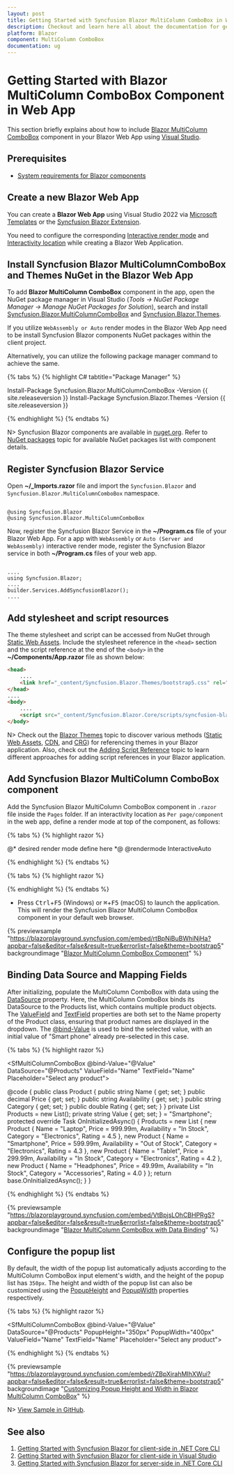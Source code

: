 ```yaml
---
layout: post
title: Getting Started with Syncfusion Blazor MultiColumn ComboBox in WebApp
description: Checkout and learn here all about the documentation for getting started with Blazor MultiColumn ComboBox component in Blazor Web App.
platform: Blazor
component: MultiColumn ComboBox
documentation: ug
---
```


# Getting Started with Blazor MultiColumn ComboBox Component in Web App

This section briefly explains about how to include [Blazor MultiColumn ComboBox](https://www.syncfusion.com/blazor-components/blazor-multicolumn-combobox) component in your Blazor Web App using [Visual Studio](https://visualstudio.microsoft.com/vs/).

## Prerequisites

* [System requirements for Blazor components](https://blazor.syncfusion.com/documentation/system-requirements)

## Create a new Blazor Web App

You can create a **Blazor Web App** using Visual Studio 2022 via [Microsoft Templates](https://learn.microsoft.com/en-us/aspnet/core/blazor/tooling?view=aspnetcore-8.0) or the [Syncfusion Blazor Extension](https://blazor.syncfusion.com/documentation/visual-studio-integration/template-studio).

You need to configure the corresponding [Interactive render mode](https://learn.microsoft.com/en-us/aspnet/core/blazor/components/render-modes?view=aspnetcore-8.0#render-modes) and [Interactivity location](https://learn.microsoft.com/en-us/aspnet/core/blazor/tooling?view=aspnetcore-8.0&pivots=windows) while creating a Blazor Web Application.

## Install Syncfusion Blazor MultiColumnComboBox and Themes NuGet in the Blazor Web App

To add **Blazor MultiColumn ComboBox** component in the app, open the NuGet package manager in Visual Studio (*Tools → NuGet Package Manager → Manage NuGet Packages for Solution*), search and install [Syncfusion.Blazor.MultiColumnComboBox](https://www.nuget.org/packages/Syncfusion.Blazor.DropDowns/) and [Syncfusion.Blazor.Themes](https://www.nuget.org/packages/Syncfusion.Blazor.Themes/).

If you utilize `WebAssembly or Auto` render modes in the Blazor Web App need to be install Syncfusion Blazor components NuGet packages within the client project.

Alternatively, you can utilize the following package manager command to achieve the same.

{% tabs %}
{% highlight C# tabtitle="Package Manager" %}

Install-Package Syncfusion.Blazor.MultiColumnComboBox -Version {{ site.releaseversion }}
Install-Package Syncfusion.Blazor.Themes -Version {{ site.releaseversion }}

{% endhighlight %}
{% endtabs %}

N> Syncfusion Blazor components are available in [nuget.org](https://www.nuget.org/packages?q=syncfusion.blazor). Refer to [NuGet packages](https://blazor.syncfusion.com/documentation/nuget-packages) topic for available NuGet packages list with component details.

## Register Syncfusion Blazor Service

Open **~/_Imports.razor** file and import the `Syncfusion.Blazor` and `Syncfusion.Blazor.MultiColumnComboBox` namespace.

```cshtml

@using Syncfusion.Blazor
@using Syncfusion.Blazor.MultiColumnComboBox
```

Now, register the Syncfusion Blazor Service in the **~/Program.cs** file of your Blazor Web App. For a app with `WebAssembly` or `Auto (Server and WebAssembly)` interactive render mode, register the Syncfusion Blazor service in both **~/Program.cs** files of your web app.
```cshtml

....
using Syncfusion.Blazor;
....
builder.Services.AddSyncfusionBlazor();
....

```

## Add stylesheet and script resources

The theme stylesheet and script can be accessed from NuGet through [Static Web Assets](https://blazor.syncfusion.com/documentation/appearance/themes#static-web-assets). Include the stylesheet reference in the `<head>` section and the script reference at the end of the `<body>` in the **~/Components/App.razor** file as shown below:

```html
<head>
    ....
    <link href="_content/Syncfusion.Blazor.Themes/bootstrap5.css" rel="stylesheet" />
</head>
....
<body>
    ....
    <script src="_content/Syncfusion.Blazor.Core/scripts/syncfusion-blazor.min.js" type="text/javascript"></script>
</body>
```

N> Check out the [Blazor Themes](https://blazor.syncfusion.com/documentation/appearance/themes) topic to discover various methods ([Static Web Assets](https://blazor.syncfusion.com/documentation/appearance/themes#static-web-assets), [CDN](https://blazor.syncfusion.com/documentation/appearance/themes#cdn-reference), and [CRG](https://blazor.syncfusion.com/documentation/common/custom-resource-generator)) for referencing themes in your Blazor application. Also, check out the [Adding Script Reference](https://blazor.syncfusion.com/documentation/common/adding-script-references) topic to learn different approaches for adding script references in your Blazor application.

## Add Syncfusion Blazor MultiColumn ComboBox component

Add the Syncfusion Blazor MultiColumn ComboBox component in `.razor` file inside the `Pages` folder. If an interactivity location as `Per page/component` in the web app, define a render mode at top of the component, as follows:

{% tabs %}
{% highlight razor %}

@* desired render mode define here *@
@rendermode InteractiveAuto

{% endhighlight %}
{% endtabs %}

{% tabs %}
{% highlight razor %}

<SfMultiColumnComboBox TItem="string" TValue="string" Placeholder="Select a game"></SfMultiColumnComboBox>

{% endhighlight %}
{% endtabs %}

* Press <kbd>Ctrl</kbd>+<kbd>F5</kbd> (Windows) or <kbd>⌘</kbd>+<kbd>F5</kbd> (macOS) to launch the application. This will render the Syncfusion Blazor MultiColumn ComboBox component in your default web browser.

{% previewsample "https://blazorplayground.syncfusion.com/embed/rtBpNiBuBWhiNjHa?appbar=false&editor=false&result=true&errorlist=false&theme=bootstrap5" backgroundimage "[Blazor MultiColumn ComboBox Component](./images/blazor-multicolumncombobox-component.png)" %}

## Binding Data Source and Mapping Fields

After initializing, populate the MultiColumn ComboBox with data using the [DataSource](https://help.syncfusion.com/cr/blazor/Syncfusion.Blazor.MultiColumnComboBox.SfDropDownBase-1.html#Syncfusion_Blazor_DropDowns_SfDropDownBase_1_DataSource) property. Here, the MultiColumn ComboBox binds its DataSource to the Products list, which contains multiple product objects. The [ValueField](https://help.syncfusion.com/cr/blazor/Syncfusion.Blazor.MultiColumnComboBox.SfMultiColumnComboBox-2.html) and [TextField](https://help.syncfusion.com/cr/blazor/Syncfusion.Blazor.MultiColumnComboBox.SfMultiColumnComboBox-2.html) properties are both set to the Name property of the Product class, ensuring that product names are displayed in the dropdown. The [@bind-Value](https://help.syncfusion.com/cr/blazor/Syncfusion.Blazor.MultiColumnComboBox.SfMultiColumnComboBox-2.html) is used to bind the selected value, with an initial value of "Smart phone" already pre-selected in this case.

{% tabs %}
{% highlight razor %}

<SfMultiColumnComboBox @bind-Value="@Value" DataSource="@Products" ValueField="Name" TextField="Name" Placeholder="Select any product"></SfMultiColumnComboBox>

@code {
    public class Product
    {
        public string Name { get; set; }
        public decimal Price { get; set; }
        public string Availability { get; set; }
        public string Category { get; set; }
        public double Rating { get; set; }
    }
    private List<Product> Products = new List<Product>();
    private string Value { get; set; } = "Smartphone";
    protected override Task OnInitializedAsync()
    {
        Products = new List<Product>
        {
            new Product { Name = "Laptop", Price = 999.99m, Availability = "In Stock", Category = "Electronics", Rating = 4.5 },
            new Product { Name = "Smartphone", Price = 599.99m, Availability = "Out of Stock", Category = "Electronics", Rating = 4.3 },
            new Product { Name = "Tablet", Price = 299.99m, Availability = "In Stock", Category = "Electronics", Rating = 4.2 },
            new Product { Name = "Headphones", Price = 49.99m, Availability = "In Stock", Category = "Accessories", Rating = 4.0 }
        };
        return base.OnInitializedAsync();
    }
}

{% endhighlight %}
{% endtabs %}

{% previewsample "https://blazorplayground.syncfusion.com/embed/VtBpjsLOhCBHPRgS?appbar=false&editor=false&result=true&errorlist=false&theme=bootstrap5" backgroundimage "[Blazor MultiColumn ComboBox with Data Binding](./images/blazor-multicolumncombobox-binding-data.png)" %}


## Configure the popup list

By default, the width of the popup list automatically adjusts according to the MultiColumn ComboBox input element's width, and the height of the popup list has `350px`. The height and width of the popup list can also be customized using the [PopupHeight](https://help.syncfusion.com/cr/blazor/Syncfusion.Blazor.MultiColumnComboBox.SfMultiColumnComboBox-2.html) and [PopupWidth](https://help.syncfusion.com/cr/blazor/Syncfusion.Blazor.MultiColumnComboBox.SfMultiColumnComboBox-2.html) properties respectively.

{% tabs %}
{% highlight razor %}

<SfMultiColumnComboBox @bind-Value="@Value" DataSource="@Products" PopupHeight="350px" PopupWidth="400px" ValueField="Name" TextField="Name" Placeholder="Select any product"></SfMultiColumnComboBox>

{% endhighlight %}
{% endtabs %}

{% previewsample "https://blazorplayground.syncfusion.com/embed/rZBpXirahMIhXWui?appbar=false&editor=false&result=true&errorlist=false&theme=bootstrap5" backgroundimage "[Customizing Popup Height and Width in Blazor MultiColumn ComboBox](./images/blazor-multicolumncombobox-popup-customization.png)" %}

N> [View Sample in GitHub](https://github.com/SyncfusionExamples/Blazor-Getting-Started-Examples/tree/main/ComboBox).

## See also

1. [Getting Started with Syncfusion Blazor for client-side in .NET Core CLI](https://blazor.syncfusion.com/documentation/getting-started/blazor-webassembly-dotnet-cli)
2. [Getting Started with Syncfusion Blazor for client-side in Visual Studio](https://blazor.syncfusion.com/documentation/getting-started/blazor-webassembly-visual-studio)
3. [Getting Started with Syncfusion Blazor for server-side in .NET Core CLI](https://blazor.syncfusion.com/documentation/getting-started/blazor-server-side-dotnet-cli)


